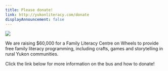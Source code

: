 ```yaml
---
title: Please donate!
link: http://yukonliteracy.com/donate
displayAnnouncement: false
---
```

![](/uploads/bus-top2.jpg)

We are raising $60,000 for a Family Literacy Centre on Wheels to provide free family literacy programming, including crafts, games and storytelling in rural Yukon communities. 

Click the link below for more information on the bus and how to donate!